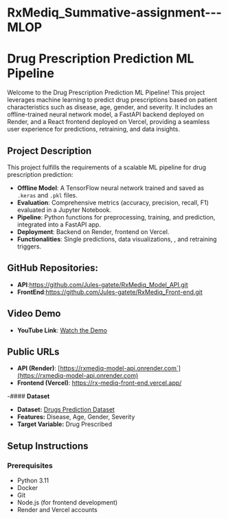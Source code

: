 # RxMediq_Summative-assignment---MLOP

# Drug Prescription Prediction ML Pipeline

Welcome to the Drug Prescription Prediction ML Pipeline! This project leverages machine learning to predict drug prescriptions based on patient characteristics such as disease, age, gender, and severity. It includes an offline-trained neural network model, a FastAPI backend deployed on Render, and a React frontend deployed on Vercel, providing a seamless user experience for predictions, retraining, and data insights.

## Project Description
This project fulfills the requirements of a scalable ML pipeline for drug prescription prediction:
- **Offline Model**: A TensorFlow neural network trained and saved as `.keras` and `.pkl` files.
- **Evaluation**: Comprehensive metrics (accuracy, precision, recall, F1) evaluated in a Jupyter Notebook.
- **Pipeline**: Python functions for preprocessing, training, and prediction, integrated into a FastAPI app.
- **Deployment**: Backend on Render, frontend on Vercel.
- **Functionalities**: Single predictions, data visualizations, , and retraining triggers.


## GitHub Repositories:


- **API**:https://github.com/Jules-gatete/RxMediq_Model_API.git
- **FrontEnd**:https://github.com/Jules-gatete/RxMediq_Front-end.git

## Video Demo
- **YouTube Link**: [Watch the Demo](https://youtu.be/wYvvXlIVjOU) 

## Public URLs
- **API (Render)**: [https://rxmediq-model-api.onrender.com`](https://rxmediq-model-api.onrender.com)
- **Frontend (Vercel)**: https://rx-mediq-front-end.vercel.app/

-#### **Dataset**
- **Dataset:** [Drugs Prediction Dataset](https://www.kaggle.com/code/dharshanadhanendran/drugs-prediction-dataset/input)
- **Features:** Disease, Age, Gender, Severity
- **Target Variable:** Drug Prescribed

## Setup Instructions
### Prerequisites
- Python 3.11
- Docker
- Git
- Node.js (for frontend development)
- Render and Vercel accounts

